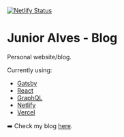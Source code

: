 [![Netlify Status](https://api.netlify.com/api/v1/badges/fe6d1079-8feb-4ccf-8839-f52e14791094/deploy-status)](https://app.netlify.com/sites/alvesjunior/deploys)
# Junior Alves - Blog

Personal website/blog.

Currently using:

- [Gatsby](https://www.gatsbyjs.org)
- [React](https://reactjs.org)
- [GraphQL](https://graphql.org)
- [Netlify](https://www.netlify.com)
- [Vercel](https://vercel.com/dashboard)

➡️ Check my blog [here](https://www.devjuniorplus.com.br/).

